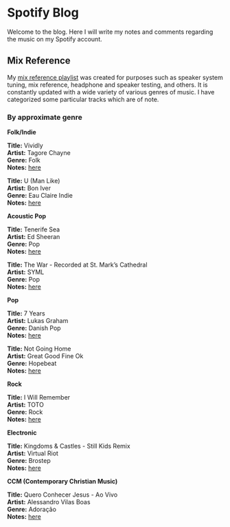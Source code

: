 # Spotify Blog

Welcome to the blog. Here I will write my notes and comments regarding the music on my Spotify account. 

## Mix Reference
My [mix reference playlist](https://open.spotify.com/playlist/4WBlc9EoxXQytBFPtBShP5?si=9b498a11573d49a7) was created for purposes such as speaker system tuning, mix reference, headphone and speaker testing, and others. It is constantly updated with a wide variety of various genres of music. I have categorized some particular tracks which are of note. 

### By approximate genre

**Folk/Indie**

**Title:** Vividly\
**Artist:** Tagore Chayne\
**Genre:** Folk\
**Notes:** [here](link)

**Title:** U (Man Like)\
**Artist:** Bon Iver\
**Genre:** Eau Claire Indie\
**Notes:** [here](link)

**Acoustic Pop**

**Title:** Tenerife Sea\
**Artist:** Ed Sheeran\
**Genre:** Pop\
**Notes:** [here](link)

**Title:** The War - Recorded at St. Mark’s Cathedral\
**Artist:** SYML\
**Genre:** Pop\
**Notes:** [here](link)

**Pop**

**Title:** 7 Years\
**Artist:** Lukas Graham\
**Genre:** Danish Pop\
**Notes:** [here](link)

**Title:** Not Going Home\
**Artist:** Great Good Fine Ok\
**Genre:** Hopebeat\
**Notes:** [here](link)

**Rock**

**Title:** I Will Remember\
**Artist:** TOTO\
**Genre:** Rock\
**Notes:** [here](link)

**Electronic**

**Title:** Kingdoms & Castles - Still Kids Remix\
**Artist:** Virtual Riot\
**Genre:** Brostep\
**Notes:** [here](link)

**CCM (Contemporary Christian Music)**

**Title:** Quero Conhecer Jesus - Ao Vivo\
**Artist:** Alessandro Vilas Boas\
**Genre:** Adoração\
**Notes:** [here](link)
